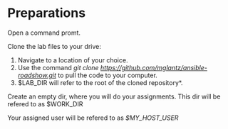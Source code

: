 # Preparations

Open a command promt.

Clone the lab files to your drive:
1. Navigate to a location of your choice.
2. Use the command *git clone https://github.com/mglantz/ansible-roadshow.git* to pull the code to your computer.
3. $LAB_DIR will refer to the root of the cloned repository*.

Create an empty dir, where you will do your assignments. This dir will be refered to as $WORK_DIR

Your assigned user will be refered to as *$MY_HOST_USER*
